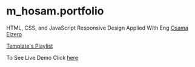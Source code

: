 # m_hosam.portfolio
HTML, CSS, and JavaScript Responsive Design Applied With Eng [Osama Elzero](https://www.youtube.com/ElzeroInfo)

[Template's Playlist](https://youtube.com/playlist?list=PLDoPjvoNmBAxuCSp2_-9LurPqRVwketnc)

To See Live Demo Click [here](https://hosamation.github.io/m_hosam.portfolio/)

